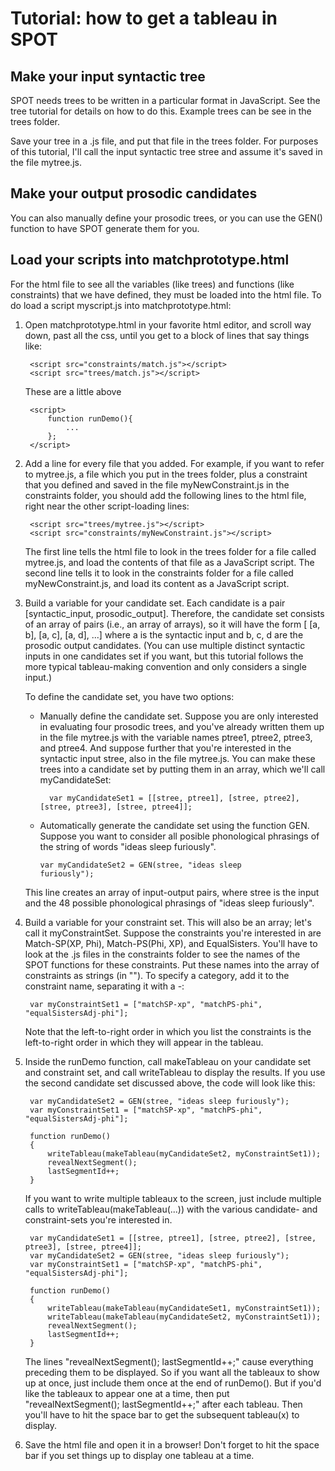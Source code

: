 Tutorial: how to get a tableau in SPOT
======================================

Make your input syntactic tree
----------------------------------
SPOT needs trees to be written in a particular format in JavaScript. See the tree tutorial for details on how to do this. Example trees can be see in the trees folder.

Save your tree in a .js file, and put that file in the trees folder. For purposes of this tutorial, I'll call the input syntactic tree stree and assume it's saved in the file mytree.js.


Make your output prosodic candidates
------------------------------------
You can also manually define your prosodic trees, or you can use the GEN() function to have SPOT generate them for you.


Load your scripts into matchprototype.html
------------------------------------------
For the html file to see all the variables (like trees) and functions (like constraints) that we have defined, they must be loaded into the html file. To do load a script myscript.js into matchprototype.html:

1. Open matchprototype.html in your favorite html editor, and scroll way down, past all the css, until you get to a block of lines that say things like:

		<script src="constraints/match.js"></script>
		<script src="trees/match.js"></script>

	These are a little above

		<script>
			function runDemo(){
				...
			};
		</script>

2. Add a line for every file that you added. For example, if you want to refer to mytree.js, a file which you put in the trees folder, plus a constraint that you defined and saved in the file myNewConstraint.js in the constraints folder, you should add the following lines to the html file, right near the other script-loading lines:

		<script src="trees/mytree.js"></script>
		<script src="constraints/myNewConstraint.js"></script>
	
	The first line tells the html file to look in the trees folder for a file called mytree.js, and load the contents of that file as a JavaScript script. The second line tells it to look in the constraints folder for a file called myNewConstraint.js, and load its content as a JavaScript script.
	
3. Build a variable for your candidate set. Each candidate is a pair [syntactic_input, prosodic_output]. Therefore, the candidate set consists of an array of pairs (i.e., an array of arrays), so it will have the form [ [a, b], [a, c], [a, d], ...] where a is the syntactic input and b, c, d are the prosodic output candidates. (You can use multiple distinct syntactic inputs in one candidates set if you want, but this tutorial follows the more typical tableau-making convention and only considers a single input.) 

	To define the candidate set, you have two options:

	* Manually define the candidate set. Suppose you are only interested in evaluating four prosodic trees, and you've already written them up in the file mytree.js with the variable names ptree1, ptree2, ptree3, and ptree4. And suppose further that you're interested in the syntactic input stree, also in the file mytree.js. You can make these trees into a candidate set by putting them in an array, which we'll call myCandidateSet:
		
			var myCandidateSet1 = [[stree, ptree1], [stree, ptree2], [stree, ptree3], [stree, ptree4]];

	* Automatically generate the candidate set using the function GEN. Suppose you want to consider all posible phonological phrasings of the string of words "ideas sleep furiously".
	
		<code>var myCandidateSet2 = GEN(stree, "ideas sleep furiously");</code>
	
	This line creates an array of input-output pairs, where stree is the input and the 48 possible phonological phrasings of "ideas sleep furiously".
	
4. Build a variable for your constraint set. This will also be an array; let's call it myConstraintSet. Suppose the constraints you're interested in are Match-SP(XP, Phi), Match-PS(Phi, XP), and EqualSisters. You'll have to look at the .js files in the constraints folder to see the names of the SPOT functions for these constraints. Put these names into the array of constraints as strings (in ""). To specify a category, add it to the constraint name, separating it with a -:

		var myConstraintSet1 = ["matchSP-xp", "matchPS-phi", "equalSistersAdj-phi"];	
	
	Note that the left-to-right order in which you list the constraints is the left-to-right order in which they will appear in the tableau.

5. Inside the runDemo function, call makeTableau on your candidate set and constraint set, and call writeTableau to display the results. If you use the second candidate set discussed above, the code will look like this:

		var myCandidateSet2 = GEN(stree, "ideas sleep furiously");
		var myConstraintSet1 = ["matchSP-xp", "matchPS-phi", "equalSistersAdj-phi"];
		
		function runDemo()
		{
			writeTableau(makeTableau(myCandidateSet2, myConstraintSet1));
			revealNextSegment();
        	lastSegmentId++;
		}	
			
	If you want to write multiple tableaux to the screen, just include multiple calls to writeTableau(makeTableau(...)) with the various candidate- and constraint-sets you're interested in.
	
		var myCandidateSet1 = [[stree, ptree1], [stree, ptree2], [stree, ptree3], [stree, ptree4]];
		var myCandidateSet2 = GEN(stree, "ideas sleep furiously");
		var myConstraintSet1 = ["matchSP-xp", "matchPS-phi", "equalSistersAdj-phi"];
		
		function runDemo()
		{
			writeTableau(makeTableau(myCandidateSet1, myConstraintSet1));
			writeTableau(makeTableau(myCandidateSet2, myConstraintSet1));
			revealNextSegment();
        	lastSegmentId++;
		}
		
	The lines "revealNextSegment(); lastSegmentId++;" cause everything preceding them to be displayed. So if you want all the tableaux to show up at once, just include them once at the end of runDemo(). But if you'd like the tableaux to appear one at a time, then put "revealNextSegment(); lastSegmentId++;" after each tableau. Then you'll have to hit the space bar to get the subsequent tableau(x) to display.
	
6. Save the html file and open it in a browser!	Don't forget to hit the space bar if you set things up to display one tableau at a time.

